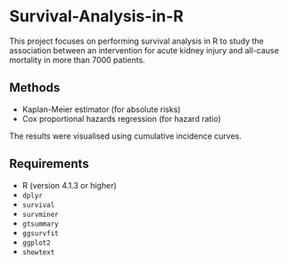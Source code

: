 # Survival-Analysis-in-R
This project focuses on performing survival analysis in R to study the association between an intervention for acute kidney injury and all-cause mortality in more than 7000 patients. 

## Methods
- Kaplan-Meier estimator (for absolute risks) 
- Cox proportional hazards regression (for hazard ratio)

The results were visualised using cumulative incidence curves. 

## Requirements
- R (version 4.1.3 or higher)
- `dplyr`
- `survival`
- `survminer`
- `gtsummary`
- `ggsurvfit`
- `ggplot2`
- `showtext`

